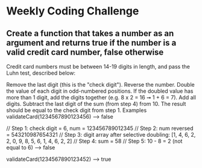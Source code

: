 # Weekly Coding Challenge

## Create a function that takes a number as an argument and returns true if the number is a valid credit card number, false otherwise

Credit card numbers must be between 14-19 digits in length, and pass the Luhn test, described below:

Remove the last digit (this is the "check digit").
Reverse the number.
Double the value of each digit in odd-numbered positions. If the doubled value has more than 1 digit, add the digits together (e.g. 8 x 2 = 16 ➞ 1 + 6 = 7).
Add all digits.
Subtract the last digit of the sum (from step 4) from 10. The result should be equal to the check digit from step 1.
Examples
validateCard(1234567890123456) --> false

// Step 1: check digit = 6, num = 123456789012345
// Step 2: num reversed = 543210987654321
// Step 3: digit array after selective doubling: [1, 4, 6, 2, 2, 0, 9, 8, 5, 6, 1, 4, 6, 2, 2]
// Step 4: sum = 58
// Step 5: 10 - 8 = 2 (not equal to 6) --> false

validateCard(1234567890123452) --> true
